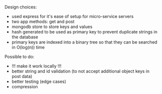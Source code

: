 Design choices:
* used express for it's ease of setup for micro-service servers
* two app methods: get and post
* mongodb store to store keys and values
* hash generated to be used as primary key to prevent duplicate strings in the database
* primary keys are indexed into a binary tree so that they can be searched in O(log(n)) time

Possible to do:
* !!! make it work locally !!!
* better string and id validation (to not accept additional object keys in post data)
* better testing (edge cases)
* compression
